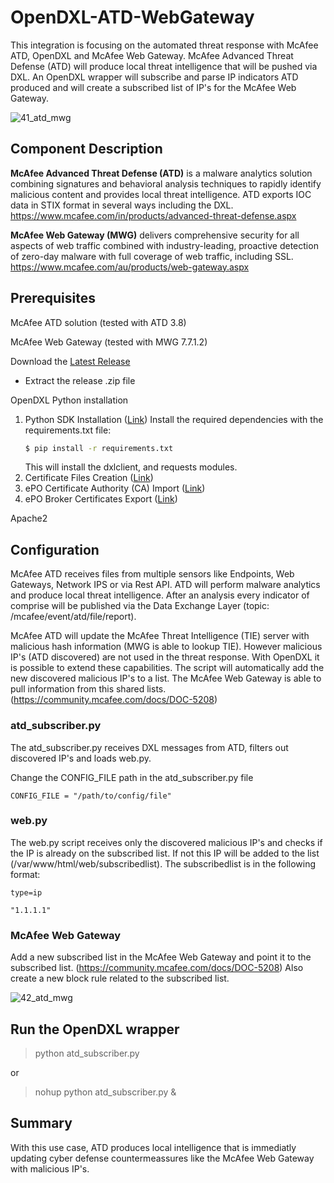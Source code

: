 # OpenDXL-ATD-WebGateway
This integration is focusing on the automated threat response with McAfee ATD, OpenDXL and McAfee Web Gateway.
McAfee Advanced Threat Defense (ATD) will produce local threat intelligence that will be pushed via DXL. An OpenDXL wrapper will 
subscribe and parse IP indicators ATD produced and will create a subscribed list of IP's for the McAfee Web Gateway.

![41_atd_mwg](https://cloud.githubusercontent.com/assets/25227268/25073995/a043939e-22f2-11e7-8b4f-ce7d43c18ddf.PNG)

## Component Description

**McAfee Advanced Threat Defense (ATD)** is a malware analytics solution combining signatures and behavioral analysis techniques to rapidly 
identify malicious content and provides local threat intelligence. ATD exports IOC data in STIX format in several ways including the DXL.
https://www.mcafee.com/in/products/advanced-threat-defense.aspx

**McAfee Web Gateway (MWG)** delivers comprehensive security for all aspects of web traffic combined with industry-leading, proactive 
detection of zero-day malware with full coverage of web traffic, including SSL. https://www.mcafee.com/au/products/web-gateway.aspx

## Prerequisites
McAfee ATD solution (tested with ATD 3.8)

McAfee Web Gateway (tested with MWG 7.7.1.2)

Download the [Latest Release](https://github.com/mohl1/OpenDXL-ATD-WebGateway/releases)
   * Extract the release .zip file

OpenDXL Python installation
1. Python SDK Installation ([Link](https://opendxl.github.io/opendxl-client-python/pydoc/installation.html))
    Install the required dependencies with the requirements.txt file:
    ```sh
    $ pip install -r requirements.txt
    ```
    This will install the dxlclient, and requests modules. 
2. Certificate Files Creation ([Link](https://opendxl.github.io/opendxl-client-python/pydoc/certcreation.html))
3. ePO Certificate Authority (CA) Import ([Link](https://opendxl.github.io/opendxl-client-python/pydoc/epocaimport.html))
4. ePO Broker Certificates Export ([Link](https://opendxl.github.io/opendxl-client-python/pydoc/epobrokercertsexport.html))

Apache2

## Configuration
McAfee ATD receives files from multiple sensors like Endpoints, Web Gateways, Network IPS or via Rest API. 
ATD will perform malware analytics and produce local threat intelligence. After an analysis every indicator of comprise will be published 
via the Data Exchange Layer (topic: /mcafee/event/atd/file/report). 

McAfee ATD will update the McAfee Threat Intelligence (TIE) server with malicious hash information (MWG is able to lookup TIE). 
However malicious IP's (ATD discovered) are not used in the threat response. With OpenDXL it is possible to extend these capabilities. The script will automatically add the new discovered malicious IP's to a list. The McAfee Web Gateway is able to pull information from this shared lists. (https://community.mcafee.com/docs/DOC-5208)

### atd_subscriber.py
The atd_subscriber.py receives DXL messages from ATD, filters out discovered IP's and loads web.py.

Change the CONFIG_FILE path in the atd_subscriber.py file

`CONFIG_FILE = "/path/to/config/file"`

### web.py
The web.py script receives only the discovered malicious IP's and checks if the IP is already on the subscribed list. If not this IP will be added to the list (/var/www/html/web/subscribedlist). The subscribedlist is in the following format:

`type=ip`

`"1.1.1.1"`

### McAfee Web Gateway
Add a new subscribed list in the McAfee Web Gateway and point it to the subscribed list. (https://community.mcafee.com/docs/DOC-5208)
Also create a new block rule related to the subscribed list.

![42_atd_mwg](https://cloud.githubusercontent.com/assets/25227268/25074249/32d8e912-22f7-11e7-86fc-285bb960024d.PNG)

## Run the OpenDXL wrapper
> python atd_subscriber.py

or

> nohup python atd_subscriber.py &

## Summary
With this use case, ATD produces local intelligence that is immediatly updating cyber defense countermeassures like the 
McAfee Web Gateway with malicious IP's.
